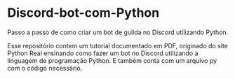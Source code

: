 # Discord-bot-com-Python
Passo a passo de como criar um bot de guilda no Discord utilizando Python.

Esse repositório contem um tutorial documentado em PDF, originado do site Python Real ensinando como fazer um bot no Discord utilizando a linguagem de programação Python. E também conta com um arquivo py com o código necessário.
